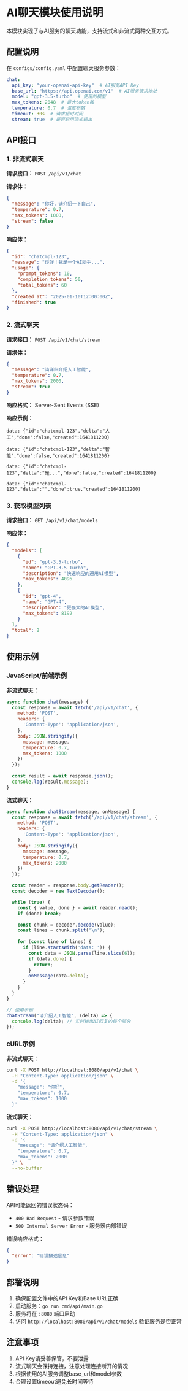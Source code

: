 # AI聊天模块使用说明

本模块实现了与AI服务的聊天功能，支持流式和非流式两种交互方式。

## 配置说明

在 `configs/config.yaml` 中配置聊天服务参数：

```yaml
chat:
  api_key: "your-openai-api-key"  # AI服务API Key
  base_url: "https://api.openai.com/v1"  # AI服务请求地址
  model: "gpt-3.5-turbo"  # 使用的模型
  max_tokens: 2048  # 最大token数
  temperature: 0.7  # 温度参数
  timeout: 30s  # 请求超时时间
  stream: true  # 是否启用流式输出
```

## API接口

### 1. 非流式聊天

**请求接口：** `POST /api/v1/chat`

**请求体：**
```json
{
  "message": "你好，请介绍一下自己",
  "temperature": 0.7,
  "max_tokens": 1000,
  "stream": false
}
```

**响应体：**
```json
{
  "id": "chatcmpl-123",
  "message": "你好！我是一个AI助手...",
  "usage": {
    "prompt_tokens": 10,
    "completion_tokens": 50,
    "total_tokens": 60
  },
  "created_at": "2025-01-10T12:00:00Z",
  "finished": true
}
```

### 2. 流式聊天

**请求接口：** `POST /api/v1/chat/stream`

**请求体：**
```json
{
  "message": "请详细介绍人工智能",
  "temperature": 0.7,
  "max_tokens": 2000,
  "stream": true
}
```

**响应格式：** Server-Sent Events (SSE)

**响应示例：**
```
data: {"id":"chatcmpl-123","delta":"人工","done":false,"created":1641811200}

data: {"id":"chatcmpl-123","delta":"智能","done":false,"created":1641811200}

data: {"id":"chatcmpl-123","delta":"是...","done":false,"created":1641811200}

data: {"id":"chatcmpl-123","delta":"","done":true,"created":1641811200}
```

### 3. 获取模型列表

**请求接口：** `GET /api/v1/chat/models`

**响应体：**
```json
{
  "models": [
    {
      "id": "gpt-3.5-turbo",
      "name": "GPT-3.5 Turbo",
      "description": "快速响应的通用AI模型",
      "max_tokens": 4096
    },
    {
      "id": "gpt-4",
      "name": "GPT-4", 
      "description": "更强大的AI模型",
      "max_tokens": 8192
    }
  ],
  "total": 2
}
```

## 使用示例

### JavaScript/前端示例

**非流式聊天：**
```javascript
async function chat(message) {
  const response = await fetch('/api/v1/chat', {
    method: 'POST',
    headers: {
      'Content-Type': 'application/json',
    },
    body: JSON.stringify({
      message: message,
      temperature: 0.7,
      max_tokens: 1000
    })
  });
  
  const result = await response.json();
  console.log(result.message);
}
```

**流式聊天：**
```javascript
async function chatStream(message, onMessage) {
  const response = await fetch('/api/v1/chat/stream', {
    method: 'POST',
    headers: {
      'Content-Type': 'application/json',
    },
    body: JSON.stringify({
      message: message,
      temperature: 0.7,
      max_tokens: 2000
    })
  });

  const reader = response.body.getReader();
  const decoder = new TextDecoder();

  while (true) {
    const { value, done } = await reader.read();
    if (done) break;

    const chunk = decoder.decode(value);
    const lines = chunk.split('\n');
    
    for (const line of lines) {
      if (line.startsWith('data: ')) {
        const data = JSON.parse(line.slice(6));
        if (data.done) {
          return;
        }
        onMessage(data.delta);
      }
    }
  }
}

// 使用示例
chatStream("请介绍人工智能", (delta) => {
  console.log(delta); // 实时输出AI回复的每个部分
});
```

### cURL示例

**非流式聊天：**
```bash
curl -X POST http://localhost:8080/api/v1/chat \
  -H "Content-Type: application/json" \
  -d '{
    "message": "你好",
    "temperature": 0.7,
    "max_tokens": 1000
  }'
```

**流式聊天：**
```bash
curl -X POST http://localhost:8080/api/v1/chat/stream \
  -H "Content-Type: application/json" \
  -d '{
    "message": "请介绍人工智能",
    "temperature": 0.7,
    "max_tokens": 2000
  }' \
  --no-buffer
```

## 错误处理

API可能返回的错误状态码：

- `400 Bad Request` - 请求参数错误
- `500 Internal Server Error` - 服务器内部错误

错误响应格式：
```json
{
  "error": "错误描述信息"
}
```

## 部署说明

1. 确保配置文件中的API Key和Base URL正确
2. 启动服务：`go run cmd/api/main.go`
3. 服务将在 `:8080` 端口启动
4. 访问 `http://localhost:8080/api/v1/chat/models` 验证服务是否正常

## 注意事项

1. API Key请妥善保管，不要泄露
2. 流式聊天会保持连接，注意处理连接断开的情况
3. 根据使用的AI服务调整base_url和model参数
4. 合理设置timeout避免长时间等待
